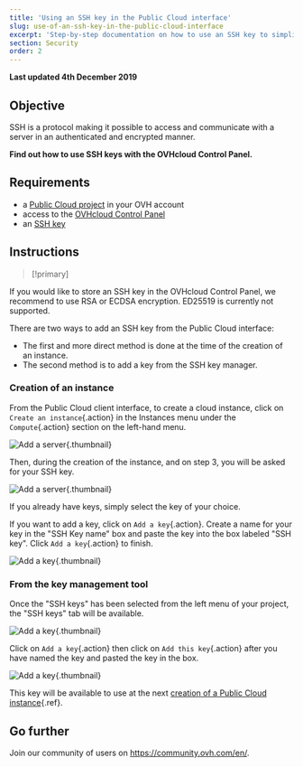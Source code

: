 ```yaml
---
title: 'Using an SSH key in the Public Cloud interface'
slug: use-of-an-ssh-key-in-the-public-cloud-interface
excerpt: 'Step-by-step documentation on how to use an SSH key to simplify access to Cloud servers'
section: Security
order: 2
---
```


**Last updated 4th December 2019**

## Objective

SSH is a protocol making it possible to access and communicate with a server in an authenticated and encrypted manner.

**Find out how to use SSH keys with the OVHcloud Control Panel.**

## Requirements

- a [Public Cloud project](https://www.ovhcloud.com/en-gb/public-cloud/) in your OVH account
- access to the [OVHcloud Control Panel](https://www.ovh.com/auth/?action=gotomanager)
- an [SSH key](https://docs.ovh.com/gb/en/public-cloud/create-ssh-keys/)


## Instructions

> [!primary]
>
If you would like to store an SSH key in the OVHcloud Control Panel, we recommend to use RSA or ECDSA encryption. ED25519 is currently not supported.
>

There are two ways to add an SSH key from the Public Cloud interface:

- The first and more direct method is done at the time of the creation of an instance.
- The second method is to add a key from the SSH key manager.


### Creation of an instance
From the Public Cloud client interface, to create a cloud instance, click on `Create an instance`{.action} in the Instances menu under the `Compute`{.action} section on the left-hand menu.

![Add a server](images/compute.png){.thumbnail}

Then, during the creation of the instance, and on step 3, you will be asked for your SSH key.

![Add a server](images/selectkey.png){.thumbnail}

If you already have keys, simply select the key of your choice.

If you want to add a key, click on `Add a key`{.action}. Create a name for your key in the "SSH Key name" box and paste the key into the box labeled "SSH key". Click `Add a key`{.action} to finish.

![Add a key](images/addkey.png){.thumbnail}

### From the key management tool

Once the "SSH keys" has been selected from the left menu of your project, the "SSH keys" tab will be available.

![Add a key](images/addkeymenu.png){.thumbnail}

Click on `Add a key`{.action} then click on `Add this key`{.action} after you have named the key and pasted the key in the box.

![Add a key](images/addkeymenu1.png){.thumbnail}

This key will be available to use at the next [creation of a Public Cloud instance](https://docs.ovh.com/gb/en/public-cloud/get-started-with-a-public-cloud-instance/){.ref}.

## Go further

Join our community of users on <https://community.ovh.com/en/>.
